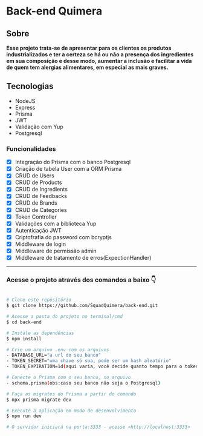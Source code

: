 <h1> Back-end Quimera </h1>

<h2>Sobre</h2>
<p> <strong>Esse projeto trata-se de apresentar para os clientes os produtos industrializados e ter a certeza se há
ou não a presença dos ingredientes em sua composição e desse modo, aumentar a inclusão e facilitar a vida de quem tem alergias alimentares, em especial as mais graves.
</strong></p>

<h2>Tecnologias</h2>
<ul>

   <li>NodeJS</li>
   <li>Express</li>
   <li>Prisma</li>
   <li>JWT</li>
   <li>Validação com Yup</li>
   <li>Postgresql</li>

</ul>

### Funcionalidades

- [x] Integração do Prisma com o banco Postgresql
- [x] Criação de tabela User com a ORM Prisma
- [x] CRUD de Users
- [x] CRUD de Products
- [x] CRUD de Ingredients
- [x] CRUD de Feedbacks
- [x] CRUD de Brands
- [x] CRUD de Categories
- [x] Token Controller
- [x] Validações com a biblioteca Yup
- [x] Autenticação JWT
- [x] Criptofrafia do password com bcryptjs
- [x] Middleware de login
- [x] Middleware de permissão admin
- [x] Middleware de tratamento de erros(ExpectionHandler)

---

<h3> Acesse o projeto através dos comandos a baixo 👇</h3>

```bash

# Clone este repositório
$ git clone https://github.com/SquadQuimera/back-end.git

# Acesse a pasta do projeto no terminal/cmd
$ cd back-end

# Instale as dependências
$ npm install

# Crie um arquivo .env com os arquivos
- DATABASE_URL="a url do seu banco"
- TOKEN_SECRET="uma chave só sua, pode ser um hash aleatório"
- TOKEN_EXPIRATION=1d(aqui varia, você decide quanto tempo para o token expirar)

# Conecte o Prisma com o seu banco, no arquivo
- schema.prisma(obs:caso seu banco não seja o Postgresql)

# Faça as migrates do Prisma a partir do comando
$ npx prisma migrate dev

# Execute a aplicação em modo de desenvolvimento
$ npm run dev

# O servidor iniciará na porta:3333 - acesse <http://localhost:3333>
```
